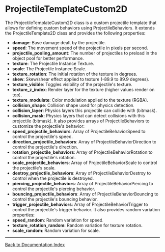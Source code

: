 # ProjectileTemplateCustom2D
The ProjectileTemplateCustom2D class is a custom projectile template that allows for defining custom behaviors using ProjectileBehaviors. It extends the ProjectileTemplate2D class and provides the following properties:
- **damage**: Base damage dealt by the projectile.
- **speed**: The movement speed of the projectile in pixels per second.
- **projectile_pooling_amount**: The number of projectiles to preload in the object pool for better performance.
- **texture**: The Projectile Instance Texture.
- **scale**: The Projectile Instance Scale.
- **texture_rotation**: The initial rotation of the texture in degrees.
- **skew**: Skew/shear effect applied to texture (-89.9 to 89.9 degrees).
- **texture_visible**: Toggles visibility of the projectile's texture.
- **texture_z_index**: Render layer for the texture (higher values render on top).
- **texture_modulate**: Color modulation applied to the texture (RGBA).
- **collision_shape**: Collision shape used for physics detection.
- **collision_layer**: Physics layers this projectile can collide with (bitmask).
- **collision_mask**: Physics layers that can detect collisions with this projectile (bitmask).
It also provides arrays of ProjectileBehaviors to customize the projectile's behavior:
-   **speed_projectile_behaviors**: Array of ProjectileBehaviorSpeed to control the projectile's speed.
-   **direction_projectile_behaviors**: Array of ProjectileBehaviorDirection to control the projectile's direction.
-   **rotation_projectile_behaviors**: Array of ProjectileBehaviorRotation to control the projectile's rotation.
-   **scale_projectile_behaviors**: Array of ProjectileBehaviorScale to control the projectile's scale.
-   **destroy_projectile_behaviors**: Array of ProjectileBehaviorDestroy to control when the projectile is destroyed.
-   **piercing_projectile_behaviors**: Array of ProjectileBehaviorPiercing to control the projectile's piercing behavior.
-   **bouncing_projectile_behaviors**: Array of ProjectileBehaviorBouncing to control the projectile's bouncing behavior.
-   **trigger_projectile_behaviors**: Array of ProjectileBehaviorTrigger to control the projectile's trigger behavior.
It also provides random variation properties:
-   **speed_random**: Random variation for speed.
-   **texture_rotation_random**: Random variation for texture rotation.
-   **scale_random**: Random variation for scale.
---
[Back to Documentation Index](_sidebar.md)
